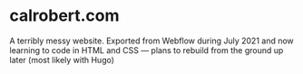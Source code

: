 # calrobert.com
A terribly messy website. Exported from Webflow during July 2021 and now learning to code in HTML and CSS — plans to rebuild from the ground up later (most likely with Hugo)
